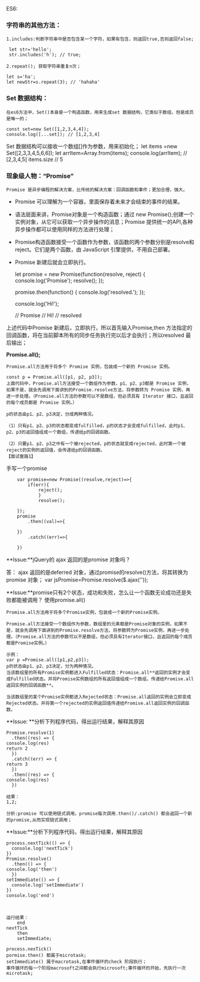  ES6:

### 字符串的其他方法：
	1.includes:判断字符串中是否包含某一个字符，如果有包含，则返回true,否则返回false;

     let str='hello';
     str.includes('h'); // true;

    2.repeat(); 获取字符串重复n次；

	let s='ha';
    let newStr=s.repeat(3); // 'hahaha'

### Set 数据结构：
	在es6方法中，Set()本身是一个构造函数，用来生成set 数据结构，它类似于数组，但是成员是唯一的；

	const set=new Set([1,2,3,4,4]);
    console.log([...set]); // [1,2,3,4]

Set 数据结构可以接收一个数组[]作为参数，用来初始化；
    let items =new Set([2,3,3,4,5,6,6]);
    let arrItem=Array.from(items);
    console.log(arrItem); // [2,3,4,5]
    items.size  // 5   


### 现象级人物：“Promise” 
 	Promise 是异步编程的解决方案，比传统的解决方案：回调函数和事件；更加合理，强大。
    
-   Promise 可以理解为一个容器，里面保存着未来才会结束的事件的结果。
-   语法层面来讲，Promise对象是一个构造函数；通过 new Promise();创建一个实例对象，从它可以获取一个异步操作的消息；Promise 提供统一的API,各种异步操作都可以使用同样的方法进行处理；
-   Promise构造函数接受一个函数作为参数，该函数的两个参数分别是resolve和reject。它们是两个函数，由 JavaScript 引擎提供，不用自己部署。
-   Promise 新建后就会立即执行。

    let promise = new Promise(function(resolve, reject) {
      console.log('Promise');
      resolve();
    });
    
    promise.then(function() {
      console.log('resolved.');
    });
    
    console.log('Hi!');
    
    // Promise
    // Hi!
    // resolved


 上述代码中Promise 新建后，立即执行，所以首先输入Promise,then 方法指定的回调函数，将在当前脚本所有的同步任务执行完以后才会执行；所以resolved 最后输出；


**Promise.all();**

    Promise.all方法用于将多个 Promise 实例，包装成一个新的 Promise 实例。
    
    const p = Promise.all([p1, p2, p3]);
    上面代码中，Promise.all方法接受一个数组作为参数，p1、p2、p3都是 Promise 实例，如果不是，就会先调用下面讲到的Promise.resolve方法，将参数转为 Promise 实例，再进一步处理。（Promise.all方法的参数可以不是数组，但必须具有 Iterator 接口，且返回的每个成员都是 Promise 实例。）
    
    p的状态由p1、p2、p3决定，分成两种情况。
    
    （1）只有p1、p2、p3的状态都变成fulfilled，p的状态才会变成fulfilled，此时p1、p2、p3的返回值组成一个数组，传递给p的回调函数。
    
    （2）只要p1、p2、p3之中有一个被rejected，p的状态就变成rejected，此时第一个被reject的实例的返回值，会传递给p的回调函数。
    【面试套路1】

手写一个promise

	    var promise=new Promise((resolve,reject)=>{
    		if(err){
				reject();
				}
				resolve();
	
    	});
		promise
			.then((val)=>{
		
		})
    		.catch((err)=>{
		
		})


**Issue:**jQuery的 ajax 返回的是promise 对象吗？

  答： ajax 返回的是deferred 对象，通过promise的resolve()方法，将其转换为promise 对象；
  var  jsPromise=Promise.resolve($.ajax(''));

**Issue:**promise只有2个状态，成功和失败，怎么让一个函数无论成功还是失败都能被调用？
    使用promise.all()
    
    Promise.all方法用于将多个Promise实例，包装成一个新的Promise实例。
    
    Promise.all方法接受一个数组作为参数，数组里的元素都是Promise对象的实例，如果不是，就会先调用下面讲到的Promise.resolve方法，将参数转为Promise实例，再进一步处理。（Promise.all方法的参数可以不是数组，但必须具有Iterator接口，且返回的每个成员都是Promise实例。）
    
    示例：
    var p =Promise.all([p1,p2,p3]);
    p的状态由p1、p2、p3决定，分为两种情况。
    当该数组里的所有Promise实例都进入Fulfilled状态：Promise.all**返回的实例才会变成Fulfilled状态。并将Promise实例数组的所有返回值组成一个数组，传递给Promise.all返回实例的回调函数**。
    
    当该数组里的某个Promise实例都进入Rejected状态：Promise.all返回的实例会立即变成Rejected状态。并将第一个rejected的实例返回值传递给Promise.all返回实例的回调函数。


**Issue: **分析下列程序代码，得出运行结果，解释其原因

    Promise.resolve(1)
      .then((res) => {
    console.log(res)
    return 2
      })
      .catch((err) => {
    return 3
      })
      .then((res) => {
    console.log(res)
      })

    结果：
    1,2;
    
    分析:promise 可以使用链式调用，promise每次调用.then()/.catch() 都会返回一个新的promise,从而实现链式调用；


**Issue:**分析下列程序代码，得出运行结果，解释其原因

    process.nextTick(() => {
      console.log('nextTick')
    })
    Promise.resolve()
      .then(() => {
    console.log('then')
      })
    setImmediate(() => {
      console.log('setImmediate')
    })
    console.log('end')
 
   

    运行结果：
    	end 
    nextTick
    	then
    	setImmediate;
    
    process.nexTick()
    pormise.then() 都属于microtask;
    setImmediate() 属于macrotask,在事件循环的check 阶段执行；
    事件循环的每一个阶段macrosoft之间都会执行microsoft;事件循环的开始，先执行一次microtask;






